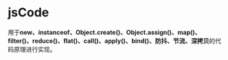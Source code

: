 # jsCode

用于**new、instanceof、Object.create()、Object.assign()、map()、filter()、reduce()、flat()、call()、apply()、bind()、防抖、节流、深拷贝**的代码原理进行实现。